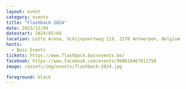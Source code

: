 ```yaml
---
layout: event
category: events
title: "Flashback 2024"
date: 2023/12/04
datestart: 2024/05/04
location: Lotto Arena, Schijnpoortweg 119, 2170 Antwerpen, Belgium
hosts:
  - Bass Events
tickets: https://www.flashback.bassevents.be/
facebook: https://www.facebook.com/events/998618467911750
image: /assets/img/events/flashback-2024.jpg

foreground: black
---
```

